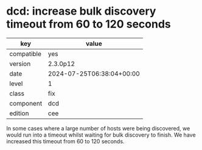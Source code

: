 [//]: # (werk v2)
# dcd: increase bulk discovery timeout from 60 to 120 seconds

key        | value
---------- | ---
compatible | yes
version    | 2.3.0p12
date       | 2024-07-25T06:38:04+00:00
level      | 1
class      | fix
component  | dcd
edition    | cee

In some cases where a large number of hosts were being discovered,
we would run into a timeout whilst waiting for bulk discovery to
finish. We have increased this timeout from 60 to 120 seconds.